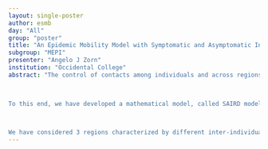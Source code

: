 ```yaml
---
layout: single-poster
author: esmb
day: "All"
group: "poster"
title: "An Epidemic Mobility Model with Symptomatic and Asymptomatic Individuals Allowing Variation of Contact Rates Between Individuals and Across Regions"
subgroup: "MEPI"
presenter: "Angelo J Zorn"
institution: "Occidental College"
abstract: "The control of contacts among individuals and across regions is of paramount importance to understand the dynamics of infectious diseases. In the current COVID-19 pandemic, many infectious individuals are asymptomatic, thereby raising the question as to whether limiting contacts with infected individuals displaying symptoms is sufficient to control the spread of the disease.

 

To this end, we have developed a mathematical model, called SAIRD model, that includes susceptible individuals (S), asymptomatic infectious individuals (A), infectious individuals displaying symptoms (I), individuals who recovered (R) and deceased individuals (D). The model also includes mobility of individuals across geographic regions that accounts for inter-region travel patterns.

 

We have considered 3 regions characterized by different inter-individual contacts. Specifically, no limitations are adopted in region 1, limitations are adopted only for symptomatic individuals in region 2, and limitations are adopted for both asymptomatic and symptomatic infectious individuals in region 3. In the absence of inter-region connection, the model predicts similar disease dynamics in regions 1 and 2, whereas region 3 experiences a notable lower number of infections and death. These results suggest that controlling inter-individual contacts in both asymptomatic and symptomatic cases is essential to contain the disease dynamics. Furthermore, the model predicts that controlling inter-individual contacts without controlling inter-region connections may nullify the gains."
---
```

